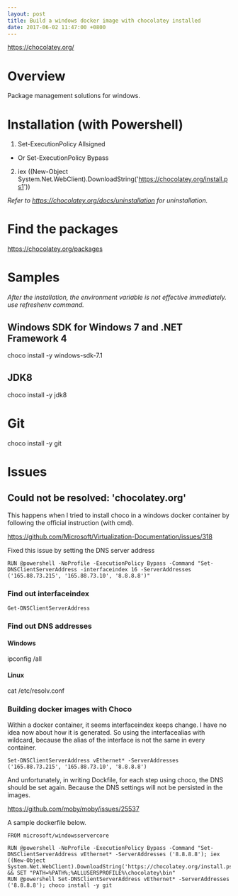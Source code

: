 ```yaml
---
layout: post
title: Build a windows docker image with chocolatey installed
date: 2017-06-02 11:47:00 +0800
---
```


https://chocolatey.org/

# Overview
Package management solutions for windows.

# Installation (with Powershell)
1. Set-ExecutionPolicy Allsigned
- Or Set-ExecutionPolicy Bypass
2. iex ((New-Object System.Net.WebClient).DownloadString('https://chocolatey.org/install.ps1'))

*Refer to https://chocolatey.org/docs/uninstallation for uninstallation.*

# Find the packages
https://chocolatey.org/packages

# Samples
*After the installation, the environment variable is not effective immediately. use refreshenv command.*
## Windows SDK for Windows 7 and .NET Framework 4
choco install -y windows-sdk-7.1
## JDK8
choco install -y jdk8
# Git
choco install -y git

# Issues
## Could not be resolved: 'chocolatey.org'
This happens when I tried to install choco in a windows docker container by following the official instruction (with cmd).

https://github.com/Microsoft/Virtualization-Documentation/issues/318

Fixed this issue by setting the DNS server address

```
RUN @powershell -NoProfile -ExecutionPolicy Bypass -Command "Set-DNSClientServerAddress -interfaceindex 16 -ServerAddresses ('165.88.73.215', '165.88.73.10', '8.8.8.8')"
```

### Find out interfaceindex
```
Get-DNSClientServerAddress
```

### Find out DNS addresses
#### Windows
ipconfig /all
#### Linux
cat /etc/resolv.conf

### Building docker images with Choco
Within a docker container, it seems interfaceindex keeps change. I have no idea now about how it is generated.
So using the interfacealias with wildcard, because the alias of the interface is not the same in every container.
```
Set-DNSClientServerAddress vEthernet* -ServerAddresses ('165.88.73.215', '165.88.73.10', '8.8.8.8')
```

And unfortunately, in writing Dockfile, for each step using choco, the DNS should be set again. Because the DNS settings will not be persisted in the images.

https://github.com/moby/moby/issues/25537

A sample dockerfile below.

```
FROM microsoft/windowsservercore

RUN @powershell -NoProfile -ExecutionPolicy Bypass -Command "Set-DNSClientServerAddress vEthernet* -ServerAddresses ('8.8.8.8'); iex ((New-Object System.Net.WebClient).DownloadString('https://chocolatey.org/install.ps1'))" && SET "PATH=%PATH%;%ALLUSERSPROFILE%\chocolatey\bin"
RUN @powershell Set-DNSClientServerAddress vEthernet* -ServerAddresses ('8.8.8.8'); choco install -y git 
```